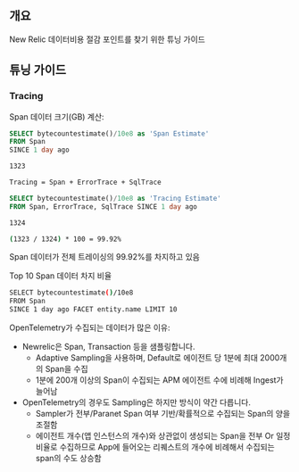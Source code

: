 ## 개요

New Relic 데이터비용 절감 포인트를 찾기 위한 튜닝 가이드

## 튜닝 가이드

### Tracing

Span 데이터 크기(GB) 계산:

```sql
SELECT bytecountestimate()/10e8 as 'Span Estimate'
FROM Span
SINCE 1 day ago
```

```bash
1323
```

```bash
Tracing = Span + ErrorTrace + SqlTrace
```

```sql
SELECT bytecountestimate()/10e8 as 'Tracing Estimate'
FROM Span, ErrorTrace, SqlTrace SINCE 1 day ago
```

```bash
1324
```

```bash
(1323 / 1324) * 100 = 99.92%
```

Span 데이터가 전체 트레이싱의 99.92%를 차지하고 있음

Top 10 Span 데이터 차지 비율

```bash
SELECT bytecountestimate()/10e8
FROM Span
SINCE 1 day ago FACET entity.name LIMIT 10
```

OpenTelemetry가 수집되는 데이터가 많은 이유:

- Newrelic은 Span, Transaction 등을 샘플링합니다.
  - Adaptive Sampling을 사용하며, Default로 에이전트 당 1분에 최대 2000개의 Span을 수집
  - 1분에 200개 이상의 Span이 수집되는 APM 에이전트 수에 비례해 Ingest가 늘어남
- OpenTelemetry의 경우도 Sampling은 하지만 방식이 약간 다릅니다.
  - Sampler가 전부/Paranet Span 여부 기반/확률적으로 수집되는 Span의 양을 조절함
  - 에이전트 개수(앱 인스턴스의 개수)와 상관없이 생성되는 Span을 전부 Or 일정 비율로 수집하므로 App에 들어오는 리퀘스트의 개수에 비례해서 수집되는 span의 수도 상승함